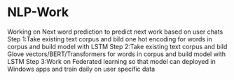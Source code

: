# NLP-Work
Working on Next word prediction to predict next work based on user chats
Step 1:Take existing text corpus and bild one hot encoding for words in corpus and build model with LSTM
Step 2:Take existing text corpus and bild Glove vectors/BERT/Transformers for words in corpus and build model with LSTM
Step 3:Work on Federated learning so that model can deployed in Windows apps and train daily on user specific data
